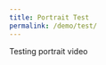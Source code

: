 ```yaml
---
title: Portrait Test
permalink: /demo/test/
---
```

<div class="bg-black">
  <lite-vimeo 
  videoid="219609124/264a2538e7" 
  customPlaceHolder="/vi-lazyload/218986846.jpg"
  aspectratio="9/16" unlisted></lite-vimeo>
</div>

<div class="mt-8 bg-black">
  <lite-vimeo 
    videoid="219609124/264a2538e7" 
    customPlaceHolder="/vi-lazyload/218986846.jpg"
    unlisted></lite-vimeo>
</div>

Testing portrait video